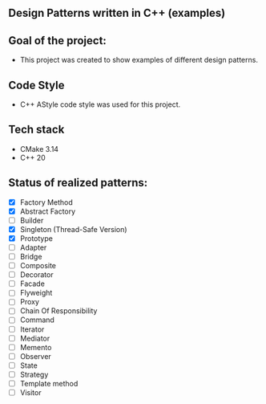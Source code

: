 ## Design Patterns written in C++ (examples)

## Goal of the project:
- This project was created to show examples of different design patterns.

## Code Style
- C++ AStyle code style was used for this project.

## Tech stack
- CMake 3.14
- C++ 20

## Status of realized patterns:
- [x] Factory Method
- [x] Abstract Factory
- [ ] Builder
- [x] Singleton (Thread-Safe Version)
- [x] Prototype
- [ ] Adapter
- [ ] Bridge
- [ ] Composite
- [ ] Decorator
- [ ] Facade
- [ ] Flyweight
- [ ] Proxy
- [ ] Chain Of Responsibility
- [ ] Command
- [ ] Iterator
- [ ] Mediator
- [ ] Memento
- [ ] Observer
- [ ] State
- [ ] Strategy
- [ ] Template method
- [ ] Visitor